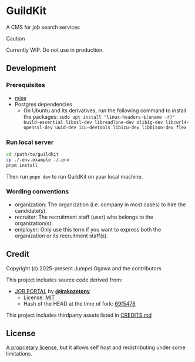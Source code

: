 # GuildKit

A CMS for job search services

> [!CAUTION]
> Currently WIP. Do not use in production.

## Development

### Prerequisites

- [mise](https://mise.jdx.dev/getting-started.html)
- Postgres dependencies
  - On Ubuntu and its derivatives, run the following command to install the packages: `sudo apt install "linux-headers-$(uname -r)" build-essential libssl-dev libreadline-dev zlib1g-dev libcurl4-openssl-dev uuid-dev icu-devtools libicu-dev libbison-dev flex`

### Run local server

```sh
cd /path/to/guildkit
cp ./.env.example ./.env
pnpm install
```

Then run `pnpm dev` to run GuildKit on your local machine.

### Wording conventions

- organization: The organization (i.e. company in most cases) to hire the candidate(s).
- recruiter: The recruitment staff (user) who belongs to the organization(s).
- employer: Only use this term if you want to express both the organization or its recruitment staff(s).

## Credit

Copyright (c) 2025-present Jumpei Ogawa and the contributors

This project includes source code derived from:

- [JOB PORTAL](https://github.com/irakozetony/jobportal) by [**@irakozetony**](https://github.com/irakozetony)
  - License: [MIT](https://github.com/irakozetony/jobportal/blob/69f5478cb18c97e5a703dfc2235e2b9c900f40c0/LICENSE)
  - Hash of the HEAD at the time of fork: [69f5478](https://github.com/irakozetony/jobportal/commit/69f5478cb18c97e5a703dfc2235e2b9c900f40c0)

This project includes thirdparty assets listed in [CREDITS.md](./static/vendor/CREDITS.md)

## License

[A proprietary license](./LICENSE.md), but it allows self host and redistributing under some limitations.
